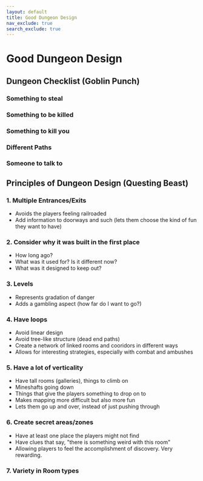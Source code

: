 ```yaml
---
layout: default
title: Good Dungeon Design
nav_exclude: true
search_exclude: true
---
```


# Good Dungeon Design

## Dungeon Checklist (Goblin Punch)
### Something to steal


### Something to be killed

### Something to kill you

### Different Paths

### Someone to talk to

## Principles of Dungeon Design (Questing Beast)
### 1. Multiple Entrances/Exits
- Avoids the players feeling railroaded
- Add information to doorways and such (lets them choose the kind of fun they want to have)

### 2. Consider why it was built in the first place
- How long ago?
- What was it used for? Is it different now?
- What was it designed to keep out?

### 3. Levels
- Represents gradation of danger
- Adds a gambling aspect (how far do I want to go?)

### 4. Have loops
- Avoid linear design
- Avoid tree-like structure (dead end paths)
- Create a network of linked rooms and cooridors in different ways
- Allows for interesting strategies, especially with combat and ambushes

### 5. Have a lot of verticality
- Have tall rooms (galleries), things to climb on
- Mineshafts going down
- Things that give the players something to drop on to
- Makes mapping more difficult but also more fun
- Lets them go up and over, instead of just pushing through

### 6. Create secret areas/zones
- Have at least one place the players might not find
- Have clues that say, "there is something weird with this room"
- Allowing players to feel the accomplishment of discovery. Very rewarding.

### 7. Variety in Room types
